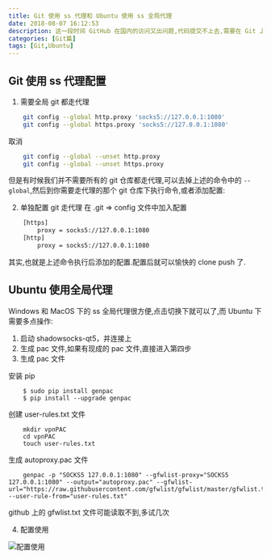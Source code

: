 ```yaml
---
title: Git 使用 ss 代理和 Ubuntu 使用 ss 全局代理
date: 2018-08-07 16:12:53
description: 这一段时间 GitHub 在国内的访问又出问题,代码提交不上去,需要在 Git 上走代理了
categories: [Git篇]
tags: [Git,Ubuntu]
---
```


<!-- more -->

## Git 使用 ss 代理配置
1. 需要全局 git 都走代理

``` bash
    git config --global http.proxy 'socks5://127.0.0.1:1080'
    git config --global https.proxy 'socks5://127.0.0.1:1080'
```

取消

``` bash
    git config --global --unset http.proxy
    git config --global --unset https.proxy
```

但是有时候我们并不需要所有的 git 仓库都走代理,可以去掉上述的命令中的 `--global`,然后到你需要走代理的那个 git 仓库下执行命令,或者添加配置:

2. 单独配置 git 走代理
在 .git => config 文件中加入配置

``` bash
    [https]
    	proxy = socks5://127.0.0.1:1080
    [http]
    	proxy = socks5://127.0.0.1:1080
```

其实,也就是上述命令执行后添加的配置.配置后就可以愉快的 clone push 了.

## Ubuntu 使用全局代理
Windows 和 MacOS 下的 ss 全局代理很方便,点击切换下就可以了,而 Ubuntu 下需要多点操作:

1. 启动 shadowsocks-qt5，并连接上
2. 生成 pac 文件,如果有现成的 pac 文件,直接进入第四步
3. 生成 pac 文件

安装 pip 

``` shell
    $ sudo pip install genpac
    $ pip install --upgrade genpac
```

创建 user-rules.txt 文件

``` shell
    mkdir vpnPAC
    cd vpnPAC
    touch user-rules.txt
```

生成 autoproxy.pac 文件

``` shell
    genpac -p "SOCKS5 127.0.0.1:1080" --gfwlist-proxy="SOCKS5 127.0.0.1:1080" --output="autoproxy.pac" --gfwlist-url="https://raw.githubusercontent.com/gfwlist/gfwlist/master/gfwlist.txt" --user-rule-from="user-rules.txt"
```

github 上的 gfwlist.txt 文件可能读取不到,多试几次

4. 配置使用

![配置使用](http://image.joylau.cn/blog/ubuntu-global-proxy.png)